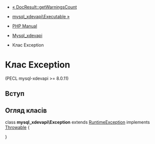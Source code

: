 - [« DocResult::getWarningsCount](mysql-xdevapi-docresult.getwarningscount.md)
- [mysql_xdevapi\Executable »](class.mysql-xdevapi-executable.md)

- [PHP Manual](index.md)
- [Mysql_xdevapi](book.mysql-xdevapi.md)
- Клас Exception

# Клас Exception

(PECL mysql-xdevapi \>= 8.0.11)

## Вступ

## Огляд класів

class **mysql_xdevapi\Exception** extends
[RuntimeException](class.runtimeexception.md) implements
[Throwable](class.throwable.md) {

}
